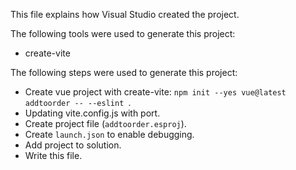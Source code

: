 This file explains how Visual Studio created the project.

The following tools were used to generate this project:
- create-vite

The following steps were used to generate this project:
- Create vue project with create-vite: `npm init --yes vue@latest addtoorder -- --eslint `.
- Updating vite.config.js with port.
- Create project file (`addtoorder.esproj`).
- Create `launch.json` to enable debugging.
- Add project to solution.
- Write this file.
